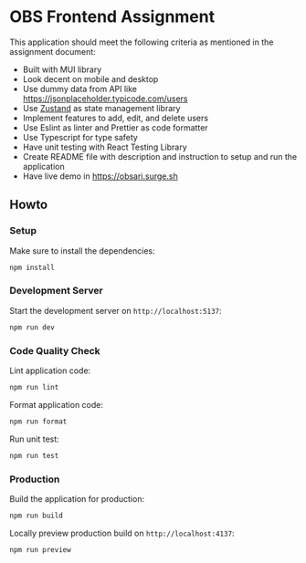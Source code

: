 # OBS Frontend Assignment

This application should meet the following criteria as mentioned in the assignment document:

- Built with MUI library
- Look decent on mobile and desktop
- Use dummy data from API like https://jsonplaceholder.typicode.com/users
- Use [Zustand](https://zustand-demo.pmnd.rs/) as state management library
- Implement features to add, edit, and delete users
- Use Eslint as linter and Prettier as code formatter
- Use Typescript for type safety
- Have unit testing with React Testing Library
- Create README file with description and instruction to setup and run the application
- Have live demo in https://obsari.surge.sh

## Howto

### Setup

Make sure to install the dependencies:

```bash
npm install
```

### Development Server

Start the development server on `http://localhost:5137`:

```bash
npm run dev
```

### Code Quality Check

Lint application code:

```bash
npm run lint
```

Format application code:

```bash
npm run format
```

Run unit test:

```bash
npm run test
```

### Production

Build the application for production:

```bash
npm run build
```

Locally preview production build on `http://localhost:4137`:

```bash
npm run preview
```
